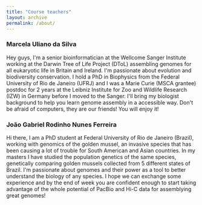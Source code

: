 ```yaml
---
title: "Course teachers"
layout: archive
permalink: /about/
---
```


### Marcela Uliano da Silva  

Hey guys, I'm a senior bioinformatician at the Wellcome Sanger Institute working at the Darwin Tree of Life Project (DToL) assembling genomes for all eukaryotic life in Britain and Ireland. I'm passionate about evolution and biodiversity conservation. I hold a PhD in Biophysics from the Federal University of Rio de Janeiro (UFRJ) and I was a Marie Curie (MSCA grantee) postdoc for 2 years at the Leibniz Institute for Zoo and Wildlife Research (IZW) in Germany before I moved to the Sanger. I'll bring my biologist background to help you learn genome assembly in a accessible way. Don't be afraid of computers, they are our friends! You will enjoy it! 



### João Gabriel Rodinho Nunes Ferreira

Hi there, I am a PhD student at Federal University of Rio de Janeiro (Brazil), working with genomics of the golden mussel, an invasive species that has been causing a lot of trouble for South American and Asian countries. In my masters I have studied the population genetics of the same species, genetically comparing golden mussels collected from 5 different states of Brazil. I'm passionate about genomes and their power as a tool to better understand the biology of any species. I hope we can exchange some experience and by the end of week you are confident enough to start taking advantage of the whole potential of PacBio and Hi-C data for assemblying great genomes!    

